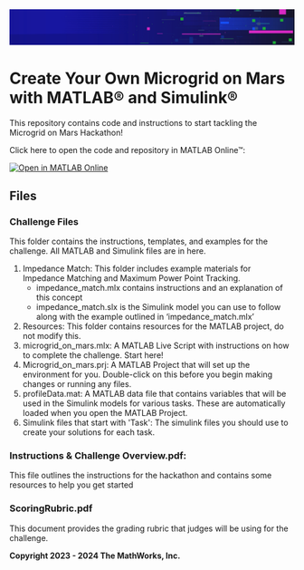 <td>
<img src="Images/HackathonsBanner.jpg">
</td>

# Create Your Own Microgrid on Mars with MATLAB&reg; and Simulink&reg;
This repository contains code and instructions to start tackling the Microgrid on Mars Hackathon!

Click here to open the code and repository in MATLAB Online&trade;:

[![Open in MATLAB Online](https://www.mathworks.com/images/responsive/global/open-in-matlab-online.svg)](https://matlab.mathworks.com/open/github/v1?repo=mathworks/microgrid-on-mars-activity&file=/Challenge-Files/microgrid_on_mars.mlx)

## Files
### Challenge Files
This folder contains the instructions, templates, and examples for the challenge. All MATLAB and Simulink files are in here. 
1. Impedance Match: This folder includes example materials for Impedance Matching and Maximum Power Point Tracking.  
    - impedance_match.mlx contains instructions and an explanation of this concept 
    - impedance_match.slx is the Simulink model you can use to follow along with the example outlined in ‘impedance_match.mlx’ 
2. Resources: This folder contains resources for the MATLAB project, do not modify this. 
3. microgrid_on_mars.mlx: A MATLAB Live Script with instructions on how to complete the challenge. Start here! 
4. Microgrid_on_mars.prj: A MATLAB Project that will set up the environment for you. Double-click on this before you begin making changes or running any files.  
5. profileData.mat: A MATLAB data file that contains variables that will be used in the Simulink models for various tasks. These are automatically loaded when you open the MATLAB Project. 
6. Simulink files that start with 'Task': The simulink files you should use to create your solutions for each task.  

### Instructions & Challenge Overview.pdf: 
This file outlines the instructions for the hackathon and contains some resources to help you get started 

### ScoringRubric.pdf 
This document provides the grading rubric that judges will be using for the challenge. 

**Copyright 2023 - 2024 The MathWorks, Inc.**
